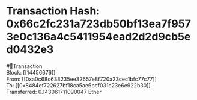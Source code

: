 
Transaction Hash: 0x66c2fc231a723db50bf13ea7f9573e0c136a4c5411954ead2d2d9cb5ed0432e3
====================================================================================
  
#💸Transaction  
Block: [[14456676]]  
From: [[0xa0c68c638235ee32657e8f720a23cec1bfc77c77]]  
To: [[0x8484ef722627bf18ca5ae6bcf031c23e6e922b30]]  
Transferred: 0.143061711090047 Ether